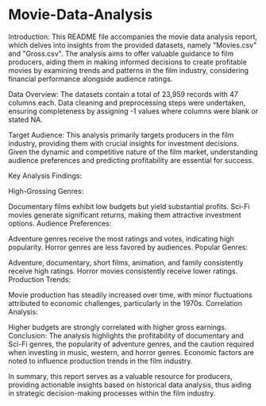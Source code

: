 # Movie-Data-Analysis
Introduction:
This README file accompanies the movie data analysis report, which delves into insights from the provided datasets, namely "Movies.csv" and "Gross.csv". The analysis aims to offer valuable guidance to film producers, aiding them in making informed decisions to create profitable movies by examining trends and patterns in the film industry, considering financial performance alongside audience ratings.

Data Overview:
The datasets contain a total of 23,959 records with 47 columns each. Data cleaning and preprocessing steps were undertaken, ensuring completeness by assigning -1 values where columns were blank or stated NA.

Target Audience:
This analysis primarily targets producers in the film industry, providing them with crucial insights for investment decisions. Given the dynamic and competitive nature of the film market, understanding audience preferences and predicting profitability are essential for success.

Key Analysis Findings:

High-Grossing Genres:

Documentary films exhibit low budgets but yield substantial profits.
Sci-Fi movies generate significant returns, making them attractive investment options.
Audience Preferences:

Adventure genres receive the most ratings and votes, indicating high popularity.
Horror genres are less favored by audiences.
Popular Genres:

Adventure, documentary, short films, animation, and family consistently receive high ratings.
Horror movies consistently receive lower ratings.
Production Trends:

Movie production has steadily increased over time, with minor fluctuations attributed to economic challenges, particularly in the 1970s.
Correlation Analysis:

Higher budgets are strongly correlated with higher gross earnings.
Conclusion:
The analysis highlights the profitability of documentary and Sci-Fi genres, the popularity of adventure genres, and the caution required when investing in music, western, and horror genres. Economic factors are noted to influence production trends in the film industry.

In summary, this report serves as a valuable resource for producers, providing actionable insights based on historical data analysis, thus aiding in strategic decision-making processes within the film industry.





